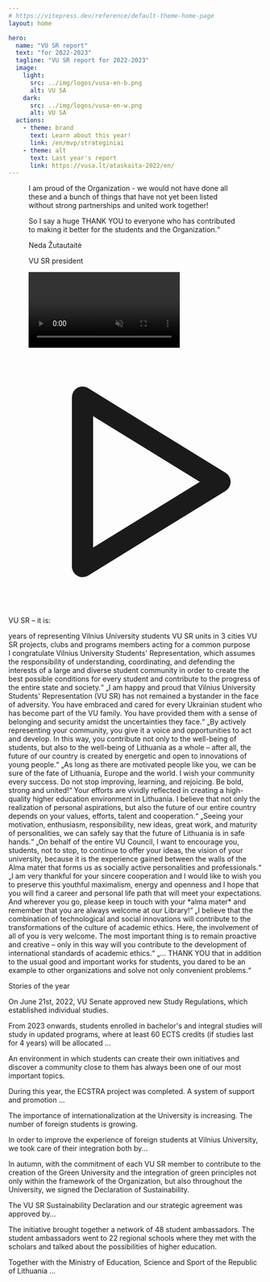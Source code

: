```yaml
---
# https://vitepress.dev/reference/default-theme-home-page
layout: home

hero:
  name: "VU SR report"
  text: "for 2022-2023"
  tagline: "VU SR report for 2022-2023"
  image:
    light:
      src: ../img/logos/vusa-en-b.png
      alt: VU SA
    dark: 
      src: ../img/logos/vusa-en-w.png
      alt: VU SA
  actions:
    - theme: brand
      text: Learn about this year!
      link: /en/mvp/strateginiai
    - theme: alt
      text: Last year's report
      link: https://vusa.lt/ataskaita-2022/en/
---
```


<script setup lang="ts">
import 'vue3-carousel/dist/carousel.css'
import { Carousel, Slide, Pagination, Navigation } from 'vue3-carousel'
import TestimonialElement from "../../components/TestimonialElement1.vue";
import NumberStatistic from "../../components/NumberStatistic.vue";
import ElementWithBg from "../../components/ElementWithBg.vue";
import PersonAvatar from "../../components/PersonAvatar.vue";
import { biuras } from "../../data/bendruomene.ts";

</script>

<section class="lg:px-2 px-1.5 isolate mb-8">
  <div class="max-w-5xl mx-auto p-4 relative">
    <figure class="flex flex-col md:flex-row">
      <figcaption class="leading-6 my-8 px-6 text-left md:w-1/2 order-2 md:order-1 flex flex-col">
          <p class="text-md font-medium italic mb-4">I am proud of the Organization - we would not have done all these and a bunch of things that have not yet been listed without strong partnerships and united work together!</p>
          <p class="font-bold mb-4">So I say a huge THANK YOU to everyone who has contributed to making it better for the students and the Organization.“</p>
        <PersonAvatar :src="biuras[0].avatar" size="small">
          <p class="text-sm font-bold">Neda Žutautaitė</p>
          <p class="opacity-80 text-sm">VU SR president</p>
        </PersonAvatar>
      </figcaption>
      <video playsinline autoplay controls muted loop class="md:w-1/2 mx-auto rounded-lg order-1 md:order-2 z-20 shadow-lg object-cover aspect-video">
        <source src="/video/Nedos-kalba.mp4" type="video/mp4">
        <track src="/video/Nedos-kalba-LT.vtt" kind="subtitles" srclang="lt" label="Lietuvių">
        <track default src="/video/Nedos-kalba-EN.vtt" kind="subtitles" srclang="lt" label="English">
        Your browser does not support the video tag.
      </video>
    </figure>
    <svg class="absolute w-32 h-32 text-[#bd28344a] dark:text-zinc-300/20 left-0 md:-left-8 -top-4" xmlns="http://www.w3.org/2000/svg" viewBox="0 0 24 24" stroke-width="2" stroke="currentColor" fill="none" stroke-linecap="round" stroke-linejoin="round">
   <path stroke="none" d="M0 0h24v24H0z" fill="none"></path>
   <path d="M7 4v16l13 -8z"></path>
</svg>
  </div>
</section>

<section class="lg:px-2 px-1.5 isolate my-12">
  <div class="max-w-6xl mx-auto">
    <p class="mx-auto w-fit text-4xl font-bold">VU SR – it is:</p>
    <div class="flex flex-wrap my-12 mx-auto justify-center gap-8">
      <NumberStatistic :end-number="34">years of representing Vilnius University students</NumberStatistic>
      <NumberStatistic :end-number="15">VU SR units in 3 cities</NumberStatistic>
      <NumberStatistic :end-number="20"> VU SR projects, clubs and programs </NumberStatistic>
      <NumberStatistic :end-number="1100" > members acting for a common purpose</NumberStatistic>
    </div>
  </div>
</section>

<section class="lg:px-2 px-1.5 isolate">
  <div class="max-w-6xl mx-auto">
    <Carousel :transition="700" :autoplay="10000" pause-autoplay-on-hover wrap-around>
      <Slide :index="0">
        <TestimonialElement class="p-4" img-src="/ataskaita-2023/img/sveikinimai/rektorius.jpg" person-name="prof. Rimvydas Petrauskas" person-position="Rector of Vilnius University" href="/sveikinimai" button-text="Read more">
        I congratulate Vilnius University Students' Representation, which
assumes the responsibility of understanding, coordinating, and defending
the interests of a large and diverse student community in order to
create the best possible conditions for every student and contribute to
the progress of the entire state and society.“
        </TestimonialElement>
      </Slide>
      <Slide :index="1">
        <TestimonialElement class="p-4" img-src="/ataskaita-2023/img/sveikinimai/MP-portretas.jpg" person-name="Ingrida Šimonytė" person-position="Prime Minister of the Republic of Lithuania" href="/sveikinimai" button-text="Read more">
        „I am happy and proud that Vilnius University Students' Representation
(VU SR) has not remained a bystander in the face of adversity. You have
embraced and cared for every Ukrainian student who has become part of
the VU family. You have provided them with a sense of belonging and
security amidst the uncertainties they face.“
        </TestimonialElement>
      </Slide>
      <Slide :index="2">
        <TestimonialElement class="p-4" img-src="/ataskaita-2023/img/sveikinimai/20211231SMM0974.jpeg" person-name="Jurgita Šiugždinienė" person-position="Minister for Education, Science and Sport" href="/sveikinimai" button-text="Read more">
        „By actively representing your community, you give it a voice and
opportunities to act and develop. In this way, you contribute not only
to the well-being of students, but also to the well-being of Lithuania
as a whole – after all, the future of our country is created by
energetic and open to innovations of young people.“
        </TestimonialElement>
      </Slide>
      <Slide :index="3">
        <TestimonialElement class="p-4" img-src="/ataskaita-2023/img/sveikinimai/vcn.jpeg" person-name="Viktorija Čmilytė-Nielsen" person-position="Speaker of the Seimas" href="/sveikinimai" button-text="Read more">
        „As long as there are motivated people like you, we can be sure of the
fate of Lithuania, Europe and the world. I wish your community every success. Do not stop improving, learning,
and rejoicing. Be bold, strong and united!“
        </TestimonialElement>
      </Slide>
      <Slide :index="4">
        <TestimonialElement class="p-4" img-src="/ataskaita-2023/img/sveikinimai/zukauskas.jpeg" person-name="prof. Artūras Žukauskas" person-position="Chairman of the Education and Science Committee of the Seimas of the Republic of Lithuania" href="/sveikinimai" button-text="Read more">
        Your efforts are vividly reflected in creating a high-quality higher education environment in Lithuania. I believe that not only the realization of personal aspirations, but also the future of our entire country depends on your values, efforts, talent and cooperation.“
        </TestimonialElement>
      </Slide>
      <Slide :index="5">
        <TestimonialElement class="p-4" img-src="/ataskaita-2023/img/sveikinimai/DSC01335.jpg" person-name="prof. Eglė Lastauskienė" person-position="Chairwoman of the Vilnius University Senate" href="/sveikinimai" button-text="Read more">
        „Seeing your
motivation, enthusiasm, responsibility, new ideas, great work, and
maturity of personalities, we can safely say that the future of
Lithuania is in safe hands.“
        </TestimonialElement>
      </Slide>
      <Slide :index="6">
        <TestimonialElement class="p-4" img-src="/ataskaita-2023/img/sveikinimai/Radzeviciene.5M5A1668r_3.jpg" person-name="dr. Eglė Radzevičienė" person-position="Chairwoman of the Council of Vilnius University" href="/sveikinimai" button-text="Read more">
        „On behalf of the entire VU Council, I want to encourage you, students, not to stop, to continue to offer your ideas, the vision of your university, because it is the experience gained between the walls of the Alma mater that forms us as socially active personalities and professionals.“
        </TestimonialElement>
      </Slide>
      <Slide :index="7">
        <TestimonialElement class="p-4" img-src="/ataskaita-2023/img/sveikinimai/ik.jpeg" person-name="Irena Krivienė" person-position="Director General of Vilnius University Library" href="/sveikinimai" button-text="Read more">
        „I am very
thankful for your sincere cooperation and I would like to wish you to
preserve this youthful maximalism, energy and openness and I hope that
you will find a career and personal life path that will meet your
expectations. And wherever you go, please keep in touch with your *alma mater* and
remember that you are always welcome at our Library!“
        </TestimonialElement>
      </Slide>
      <Slide :index="8">
        <TestimonialElement class="p-4" img-src="/ataskaita-2023/img/sveikinimai/dr.-Loreta-Tauginien%C4%97.MART1397B.jpg" person-name="dr. Loreta Tauginienė" person-position="Controller of Academic Ethics and Procedures" href="/sveikinimai" button-text="Read more">
        „I believe that the combination of technological and social innovations will contribute to the transformations of the culture of academic ethics. Here, the involvement of all of you is very welcome. The most important thing is to remain proactive and creative – only in this way will you contribute to the development of international standards of academic ethics.“
        </TestimonialElement>
      </Slide>
      <Slide :index="9">
        <TestimonialElement class="p-4" img-src="/ataskaita-2023/img/sveikinimai/IMG_20230114_124623_963.jpg" person-name="Arminas Varanauskas" person-position="Knowledge Economy Forum director" href="/sveikinimai" button-text="Read more">
       „... THANK YOU that in addition to the usual good and important works for students, you dared to be an example to other organizations and solve not only convenient problems.“
        </TestimonialElement>
      </Slide>
      <template #addons>
        <Navigation />
        <Pagination />
      </template>
    </Carousel>
  </div>
</section>

<section class="lg:px-2 px-4 isolate mt-16">
    <p class="mx-auto w-fit text-4xl font-bold my-8"><span class="italic">Stories</span> of the year</p>
  <div class="max-w-5xl mx-auto grid grid-cols-1 lg:grid-cols-2 gap-7">
    <ElementWithBg href="/en/kokybiskos-studijos/vu#vu-senate" button-text="Read more" class="h-[36rem]" img-src="/ataskaita-2023/img/renginiai/biblioteka/FC0BE34F-EA5F-43D7-A5C4-4BDB81CFD4D1.jpg" :color-classes="['bg-[rgba(60,12,6,0.95)] dark:bg-zinc-900/90']">
      <template #title>Individual studies </template>
      <p class="mb-4">On June 21st, 2022, VU Senate approved new Study Regulations, which established individual studies. </p>
      <p>From 2023 onwards, students enrolled in bachelor's and integral studies will study in updated programs, where at least 60 ECTS credits (if studies last for 4 years) will be allocated ...</p>
    </ElementWithBg>
    <ElementWithBg href="/en/stipri-organizacija/projektai" button-text="Read more" class="h-[36rem]" img-src="/ataskaita-2023/img/renginiai/tvarumo-festivalis/_DSC0255.jpg" :color-classes="['bg-[rgba(60,45,17,0.98)] dark:bg-zinc-900/90']">
      <template #title>Encouraging students to create their own initiatives</template>
      <p class="mb-4">An environment in which students can create their own initiatives and discover a community close to them has always been one of our most important topics. </p>
      <p> During this year, the ECSTRA project was completed. A system of support and promotion ... </p>
    </ElementWithBg>
    <ElementWithBg href="/en/darni-bendruomene/integracija" button-text="Read more" class="h-[36rem]" img-src="/ataskaita-2023/img/renginiai/gimtadienis/Gabija_Matkutė_VUSA_(95).jpg" :color-classes="['bg-[rgba(38,25,17,0.95)] dark:bg-zinc-800/90']">
      <template #title>Foreign students – equal members of the community</template>
      <p class="mb-4">The importance of internationalization at the University is increasing. The number of foreign students is growing.</p>
      <p> In order to improve the experience of foreign students at Vilnius University, we took care of their integration both by... </p>
    </ElementWithBg>
    <ElementWithBg href="/en/darni-bendruomene/integracija" button-text="Read more" class="h-[36rem]" img-src="/ataskaita-2023/img/renginiai/gimtadienis/Gabija_Matkutė_VUSA_(193).jpg" :color-classes="['bg-[rgba(24,39,17,0.95)] dark:bg-neutral-900/90']">
      <template #title>Green University </template>
      <p class="mb-4">In autumn, with the commitment of each VU SR member to contribute to the creation of the Green University and the integration of green principles not only within the framework of the Organization, but also throughout the University, we signed the Declaration of Sustainability. </p>
      <p>The VU SR Sustainability Declaration and our strategic agreement was approved by...</p>
    </ElementWithBg>
    <ElementWithBg href="/en/vu-sa/parlamentas#priimta-vu-sa-tvarumo-deklaracija" class="lg:col-span-2 lg:w-1/2 mx-auto h-[36rem]" img-src="/ataskaita-2023/img/renginiai/pavasario-mokymai/IMG_7243.jpg" :color-classes="['bg-gradient-to-tr from-[rgba(48,39,17,0.95)] to-[rgba(60,12,6,0.95)] dark:bg-slate-900/90']" button-text="Read more">
      <template #title>Initiative "Higher education is not too high"</template>
      <p class="mb-4">The initiative brought together a network of 48 student ambassadors. The student ambassadors went to 22 regional schools where they met with the scholars and talked about the possibilities of higher education. </p>
      <p> Together with the Ministry of Education, Science and Sport of the Republic of Lithuania ... </p>
    </ElementWithBg>
  </div>
</section>
